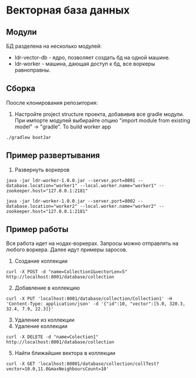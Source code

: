 # Векторная база данных

## Модули
БД разделена на несколько модулей:
* ldr-vector-db - ядро, позволяет создать бд на одной машине.
* ldr-worker - машина, дающая доступ к бд, все воркеры равноправны. 

## Сборка
Поосле клонирования репозитория:
1. Настройте project structure проекта, добавивив все gradle модули. 
При импорте модулей выбирайте опцию "import module from existing model" -> "gradle".
To build worker app
```
./gradlew bootJar
```

## Пример развертывания
1. Развернуть воркеров
```
java -jar ldr-worker-1.0.0.jar --server.port=8001 --database.location="worker1" --local.worker.name="worker1" --zookeeper.host="127.0.0.1:2181"
```
```
java -jar ldr-worker-1.0.0.jar --server.port=8002 --database.location="worker2" --local.worker.name="worker2" --zookeeper.host="127.0.0.1:2181"
```

## Пример работы
Вся работа идет на нодах-воркерах. Запросы можно отправлять на любого воркера.
Далее идут примеры заросов.
1. Создание коллекции
```
curl -X POST -d "name=Collection1&vectorLen=5" http://localhost:8001/database/collection
```
2. Добавление в коллекцию
```
curl -X PUT 'localhost:8001/database/collection/Collection1' -H 'Content-Type: application/json' -d '{"id":10, "vector":[5.0, 320.3, 32.4, 7.9, 22.3]}'
```
3. Удаление из коллекции
4. Удаление коллекции
```
curl -X DELETE -d "name=Colection1" http://localhost:8001/database/collection
```
5. Найти ближайшие вектора в коллекции 
```
curl -X GET 'localhost:80001/database/collection/collTest?vector=10.0,11.0&maxNeighboursCount=10'
```
